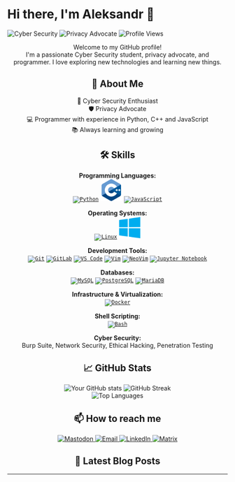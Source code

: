 # Hi there, I'm Aleksandr 👋  

![Cyber Security](https://img.shields.io/badge/Cyber%20Security-Specialist-blue)
![Privacy Advocate](https://img.shields.io/badge/Privacy%20Advocate-Active-green)
![Profile Views](https://komarev.com/ghpvc/?username=alcybersec&color=blue)

<div align="center">
Welcome to my GitHub profile!<br> I'm a passionate Cyber Security student, privacy advocate, and programmer. I love exploring new technologies and learning new things.
</div> 

<div align="center"> 

## 🚀 About Me

 🔐 Cyber Security Enthusiast<br>
 🛡️ Privacy Advocate<br>
 💻 Programmer with experience in Python, C++ and JavaScript<br> 
 📚 Always learning and growing<br> 

<div align="center">

## 🛠️ Skills

</div>

<div align="center">
    <p><strong>Programming Languages:</strong><br>
      <code><a href="https://www.python.org" title="Python" target="_blank"><img src="https://techstack-generator.vercel.app/python-icon.svg" alt="Python" width="50" height="50"/></a></code>
      <code><a href="https://cplusplus.com/" title="C++" target="_blank"><img src="https://raw.githubusercontent.com/devicons/devicon/master/icons/cplusplus/cplusplus-original.svg" alt="C++" width="50" height="50"/></a></code>
      <code><a href="https://developer.mozilla.org/en-US/docs/Web/JavaScript" title="JavaScript" target="_blank"><img src="https://techstack-generator.vercel.app/js-icon.svg" alt="JavaScript" width="50" height="50"/></a></code>
    </p>
    <p><strong>Operating Systems:</strong><br>
      <code><a href="https://www.linux.org/" title="Linux" target="_blank"><img src="https://github.com/marwin1991/profile-technology-icons/assets/76662862/2481dc48-be6b-4ebb-9e8c-3b957efe69fa" alt="Linux" width="50" height="50"/></a></code>
      <code><a href="https://www.microsoft.com/windows/" title="Windows" target="_blank"><img src="https://raw.githubusercontent.com/devicons/devicon/master/icons/windows8/windows8-original.svg" alt="Windows" width="50" height="50"/></a></code>
    </p>
    <p><strong>Development Tools:</strong><br>
      <code><a href="https://git-scm.com/" title="Git" target="_blank"><img src="https://user-images.githubusercontent.com/25181517/192108372-f71d70ac-7ae6-4c0d-8395-51d8870c2ef0.png" alt="Git" width="50" height="50"/></a></code>
      <code><a href="https://gitlab.com/" title="GitLab" target="_blank"><img src="https://user-images.githubusercontent.com/25181517/192108376-c675d39b-90f6-4073-bde6-5a9291644657.png" alt="GitLab" width="50" height="50"/></a></code>
      <code><a href="https://code.visualstudio.com/" title="VS Code" target="_blank"><img src="https://user-images.githubusercontent.com/25181517/192108891-d86b6220-e232-423a-bf5f-90903e6887c3.png" alt="VS Code" width="50" height="50"/></a></code>
      <code><a href="https://www.vim.org/" title="Vim" target="_blank"><img src="https://user-images.githubusercontent.com/25181517/192108889-232b3431-a585-4b36-a62d-9078bd3641d9.png" alt="Vim" width="50" height="50"/></a></code>
      <code><a href="https://neovim.io/" title="NeoVim" target="_blank"><img src="https://github-production-user-asset-6210df.s3.amazonaws.com/136815194/258326081-b113a23c-5c04-45aa-819c-bd04e8ac2a37.png" alt="NeoVim" width="50" height="50"/></a></code>
      <code><a href="https://jupyter.org/" title="Jupyter" target="_blank"><img src="https://user-images.githubusercontent.com/25181517/183914128-3fc88b4a-4ac1-40e6-9443-9a30182379b7.png" alt="Jupyter Notebook" width="50" height="50"/></a></code>
    </p>
    <p><strong>Databases:</strong><br>
      <code><a href="https://www.mysql.com/" title="MySQL" target="_blank"><img src="https://user-images.githubusercontent.com/25181517/183896128-ec99105a-ec1a-4d85-b08b-1aa1620b2046.png" alt="MySQL" width="50" height="50"/></a></code>
      <code><a href="https://www.postgresql.org/" title="PostgreSQL" target="_blank"><img src="https://user-images.githubusercontent.com/25181517/117208740-bfb78400-adf5-11eb-97bb-09072b6bedfc.png" alt="PostgreSQL" width="50" height="50"/></a></code>
      <code><a href="https://mariadb.org/" title="MariaDB" target="_blank"><img src="https://github.com/marwin1991/profile-technology-icons/assets/136815194/3c698a4f-84e4-4849-a900-476b14311634" alt="MariaDB" width="50" height="50"/></a></code>
    </p>
    <p><strong>Infrastructure & Virtualization:</strong><br>
      <code><a href="https://www.docker.com/" title="Docker" target="_blank"><img src="https://user-images.githubusercontent.com/25181517/117207330-263ba280-adf4-11eb-9b97-0ac5b40bc3be.png" alt="Docker" width="50" height="50"/></a></code>
    </p>
    <p><strong>Shell Scripting:</strong><br>
      <code><a href="https://www.gnu.org/software/bash/" title="Bash" target="_blank"><img src="https://user-images.githubusercontent.com/25181517/192158606-7c2ef6bd-6e04-47cf-b5bc-da2797cb5bda.png" alt="Bash" width="50" height="50"/></a></code>
    </p>
    <p><strong>Cyber Security:</strong><br>
      Burp Suite, Network Security, Ethical Hacking, Penetration Testing
    </p>
</div>
</div>

<div align="center">

## 📈 GitHub Stats

<div align="center">
  <img src="https://github-readme-stats.vercel.app/api?username=alcybersec&show_icons=true&theme=radical" alt="Your GitHub stats" />
  <img src="https://streak-stats.demolab.com?user=alcybersec&theme=radical" alt="GitHub Streak" /><br>
  <img src="https://github-readme-stats.vercel.app/api/top-langs/?username=alcybersec&layout=compact&theme=radical" alt="Top Languages" />
</div>

## 📫 How to reach me

<p align="center">
  <a href="https://defcon.social/@alcybersec">
    <img src="https://img.shields.io/badge/Mastodon-@alcybersec-blue?style=for-the-badge&logo=mastodon" alt="Mastodon">
  </a>
  <a href="mailto:alworkm@proton.me">
    <img src="https://img.shields.io/badge/Email-alworkm@proton.me-red?style=for-the-badge&logo=gmail" alt="Email">
  </a>
  <a href="www.linkedin.com/in/aleksandr-shavyrin">
    <img src="https://img.shields.io/badge/LinkedIn-Profile-blue?style=for-the-badge&logo=linkedin" alt="LinkedIn">
  </a>
  <a href="https://matrix.to/#/@alcybersec:matrix.org">
    <img src="https://img.shields.io/badge/Matrix-@alcybersec:matrix.org-green?style=for-the-badge&logo=matrix" alt="Matrix">
  </a>
</p>

## 📝 Latest Blog Posts

<!-- BLOG-POST-LIST:START  
[Post Title](https://yourblog.com/post-title)<br>
[Post Title](https://yourblog.com/post-title)
<!-- BLOG-POST-LIST:END -->

<!--
## 🧑‍💻 Projects

[Project 1](https://github.com/alcybersec/project1) - Description of project 1

[Project 2](https://github.com/alcybersec/project2) - Description of project 2
-->

<!--
## 🤝 Support

If you like my work, consider buying me a coffee!

[![Buy Me A Coffee](https://img.shields.io/badge/Buy%20Me%20A%20Coffee-Support%20My%20Work-orange)](https://www.buymeacoffee.com/alcybersec)
-->
---
